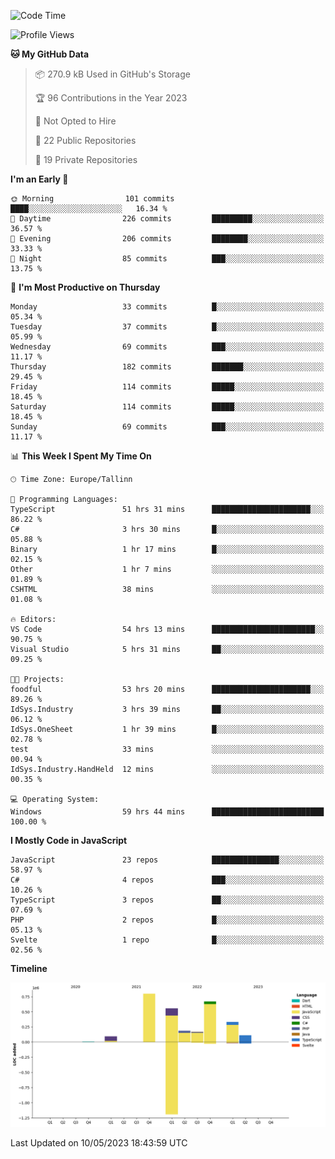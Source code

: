 <!--START_SECTION:waka-->
![Code Time](http://img.shields.io/badge/Code%20Time-50%20hrs%2031%20mins-blue)

![Profile Views](http://img.shields.io/badge/Profile%20Views-98-blue)

**🐱 My GitHub Data** 

> 📦 270.9 kB Used in GitHub's Storage 
 > 
> 🏆 96 Contributions in the Year 2023
 > 
> 🚫 Not Opted to Hire
 > 
> 📜 22 Public Repositories 
 > 
> 🔑 19 Private Repositories 
 > 
**I'm an Early 🐤** 

```text
🌞 Morning                101 commits         ████░░░░░░░░░░░░░░░░░░░░░   16.34 % 
🌆 Daytime                226 commits         █████████░░░░░░░░░░░░░░░░   36.57 % 
🌃 Evening                206 commits         ████████░░░░░░░░░░░░░░░░░   33.33 % 
🌙 Night                  85 commits          ███░░░░░░░░░░░░░░░░░░░░░░   13.75 % 
```
📅 **I'm Most Productive on Thursday** 

```text
Monday                   33 commits          █░░░░░░░░░░░░░░░░░░░░░░░░   05.34 % 
Tuesday                  37 commits          █░░░░░░░░░░░░░░░░░░░░░░░░   05.99 % 
Wednesday                69 commits          ███░░░░░░░░░░░░░░░░░░░░░░   11.17 % 
Thursday                 182 commits         ███████░░░░░░░░░░░░░░░░░░   29.45 % 
Friday                   114 commits         █████░░░░░░░░░░░░░░░░░░░░   18.45 % 
Saturday                 114 commits         █████░░░░░░░░░░░░░░░░░░░░   18.45 % 
Sunday                   69 commits          ███░░░░░░░░░░░░░░░░░░░░░░   11.17 % 
```


📊 **This Week I Spent My Time On** 

```text
🕑︎ Time Zone: Europe/Tallinn

💬 Programming Languages: 
TypeScript               51 hrs 31 mins      ██████████████████████░░░   86.22 % 
C#                       3 hrs 30 mins       █░░░░░░░░░░░░░░░░░░░░░░░░   05.88 % 
Binary                   1 hr 17 mins        █░░░░░░░░░░░░░░░░░░░░░░░░   02.15 % 
Other                    1 hr 7 mins         ░░░░░░░░░░░░░░░░░░░░░░░░░   01.89 % 
CSHTML                   38 mins             ░░░░░░░░░░░░░░░░░░░░░░░░░   01.08 % 

🔥 Editors: 
VS Code                  54 hrs 13 mins      ███████████████████████░░   90.75 % 
Visual Studio            5 hrs 31 mins       ██░░░░░░░░░░░░░░░░░░░░░░░   09.25 % 

🐱‍💻 Projects: 
foodful                  53 hrs 20 mins      ██████████████████████░░░   89.26 % 
IdSys.Industry           3 hrs 39 mins       ██░░░░░░░░░░░░░░░░░░░░░░░   06.12 % 
IdSys.OneSheet           1 hr 39 mins        █░░░░░░░░░░░░░░░░░░░░░░░░   02.78 % 
test                     33 mins             ░░░░░░░░░░░░░░░░░░░░░░░░░   00.94 % 
IdSys.Industry.HandHeld  12 mins             ░░░░░░░░░░░░░░░░░░░░░░░░░   00.35 % 

💻 Operating System: 
Windows                  59 hrs 44 mins      █████████████████████████   100.00 % 
```

**I Mostly Code in JavaScript** 

```text
JavaScript               23 repos            ███████████████░░░░░░░░░░   58.97 % 
C#                       4 repos             ███░░░░░░░░░░░░░░░░░░░░░░   10.26 % 
TypeScript               3 repos             ██░░░░░░░░░░░░░░░░░░░░░░░   07.69 % 
PHP                      2 repos             █░░░░░░░░░░░░░░░░░░░░░░░░   05.13 % 
Svelte                   1 repo              █░░░░░░░░░░░░░░░░░░░░░░░░   02.56 % 
```



**Timeline**

![Lines of Code chart](https://raw.githubusercontent.com/Piilu/Piilu/main/assets/bar_graph.png)


 Last Updated on 10/05/2023 18:43:59 UTC
<!--END_SECTION:waka-->